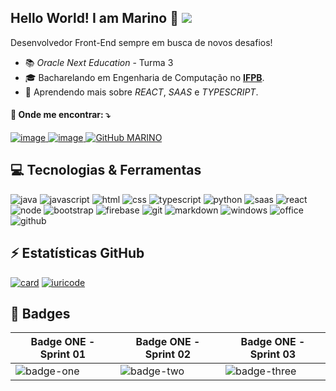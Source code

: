 ##  Hello World! I am Marino 👋   ![](https://komarev.com/ghpvc/?username=AquaMouzinho&color=006bed)

Desenvolvedor Front-End sempre em busca de novos desafios! 
- :books: *Oracle Next Education* - Turma 3 
- 🎓 Bacharelando em Engenharia de Computação no [**IFPB**](https://ifpb.edu.br).
- 🌱 Aprendendo mais sobre *REACT*, *SAAS* e *TYPESCRIPT*.

#### 💬 Onde me encontrar: ⤵️
[ ![image](https://img.shields.io/badge/LinkedIn-0077B5?style=for-the-badge&logo=linkedin&logoColor=white) ]( https://linkedin.com/in/marino-paulino-dev )
[ ![image](https://img.shields.io/badge/Microsoft_Outlook-0078D4?style=for-the-badge&logo=microsoft-outlook&logoColor=white) ](mailto:marino.mouzinho@hotmail.com)
[![GitHub MARINO]( https://img.shields.io/github/followers/AquaMouzinho?label=follow&style=social)](https://github.com/AquaMouzinho)

## :computer: Tecnologias & Ferramentas
![java](https://img.shields.io/badge/Java-ED8B00?style=for-the-badge&logo=java&logoColor=white)
![javascript](https://img.shields.io/badge/JavaScript-323330?style=for-the-badge&logo=javascript&logoColor=F7DF1E)
![html](https://img.shields.io/badge/HTML5-E34F26?style=for-the-badge&logo=html5&logoColor=white)
![css](https://img.shields.io/badge/CSS3-1572B6?style=for-the-badge&logo=css3&logoColor=white)
![typescript](https://img.shields.io/badge/TypeScript-007ACC?style=for-the-badge&logo=typescript&logoColor=white)
![python](https://img.shields.io/badge/Python-14354C?style=for-the-badge&logo=python&logoColor=white)
![saas](https://img.shields.io/badge/Sass-CC6699?style=for-the-badge&logo=sass&logoColor=white)
![react](https://img.shields.io/badge/React-20232A?style=for-the-badge&logo=react&logoColor=61DAFB)
![node](https://img.shields.io/badge/Node.js-43853D?style=for-the-badge&logo=node.js&logoColor=white)
![bootstrap](https://img.shields.io/badge/Bootstrap-563D7C?style=for-the-badge&logo=bootstrap&logoColor=white)
![firebase](https://img.shields.io/badge/Firebase-F29D0C?style=for-the-badge&logo=firebase&logoColor=white)
![git](https://img.shields.io/badge/Git-E34F26?style=for-the-badge&logo=git&logoColor=white)
![markdown](https://img.shields.io/badge/Markdown-000000?style=for-the-badge&logo=markdown&logoColor=white)
![windows](https://img.shields.io/badge/Windows-017AD7?style=for-the-badge&logo=windows&logoColor=white)
![office](https://img.shields.io/badge/Microsoft_Office-D83B01?style=for-the-badge&logo=microsoft-office&logoColor=white)
![github](https://img.shields.io/badge/GitHub-100000?style=for-the-badge&logo=github&logoColor=white)

## ⚡ Estatísticas GitHub
[![card](https://github-readme-stats.vercel.app/api?username=AquaMouzinho&theme=default&show_icons=true)](https://github.com/anuraghazra/github-readme-stats)
[![iuricode](https://github-readme-stats.vercel.app/api/top-langs/?username=AquaMouzinho&hide=html&layout=compact=true&theme=default)](https://github.com/anuraghazra/github-readme-stats)

## :rocket: Badges
| Badge ONE - Sprint 01 | Badge ONE - Sprint 02 | Badge ONE - Sprint 03 |
| ----------- | ----------- | ----------- |
|![badge-one](https://user-images.githubusercontent.com/42475699/197026827-b239cef4-2b52-4d3d-a88e-227029c27cb4.png)|![badge-two](https://user-images.githubusercontent.com/42475699/197026865-30a0eed9-eab1-4867-9d58-6df4184a3442.png)|![badge-three](https://user-images.githubusercontent.com/42475699/197026922-f76fed8c-a9e6-4829-b08d-2fb9bea5b271.png)|
